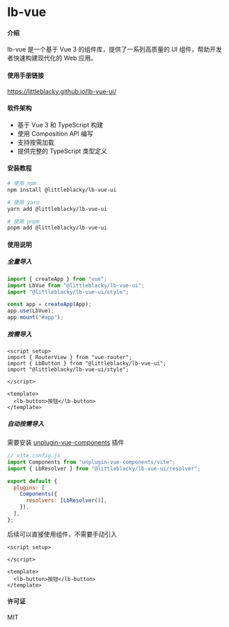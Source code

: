# lb-vue

#### 介绍

lb-vue 是一个基于 Vue 3 的组件库，提供了一系列高质量的 UI 组件，帮助开发者快速构建现代化的 Web 应用。

#### 使用手册链接

https://littleblacky.github.io/lb-vue-ui/

#### 软件架构

- 基于 Vue 3 和 TypeScript 构建
- 使用 Composition API 编写
- 支持按需加载
- 提供完整的 TypeScript 类型定义

#### 安装教程

```bash
# 使用 npm
npm install @littleblacky/lb-vue-ui

# 使用 yarn
yarn add @littleblacky/lb-vue-ui

# 使用 pnpm
pnpm add @littleblacky/lb-vue-ui
```

#### 使用说明

##### 全量导入

```javascript
import { createApp } from "vue";
import LbVue from "@littleblacky/lb-vue-ui";
import "@littleblacky/lb-vue-ui/style";

const app = createApp(App);
app.use(LbVue);
app.mount("#app");
```

##### 按需导入

```vue
<script setup>
import { RouterView } from "vue-router";
import { LbButton } from "@littleblacky/lb-vue-ui";
import "@littleblacky/lb-vue-ui/style";

</script>

<template>
  <lb-button>按钮</lb-button>
</template>
```

##### 自动按需导入

需要安装 [unplugin-vue-components](https://github.com/antfu/unplugin-vue-components) 插件

```javascript
// vite.config.js
import Components from "unplugin-vue-components/vite";
import { LbResolver } from "@littleblacky/lb-vue-ui/resolver";

export default {
  plugins: [
    Components({
      resolvers: [LbResolver()],
    }),
  ],
};
```
后续可以直接使用组件，不需要手动引入
```vue
<script setup>
  
</script>

<template>
  <lb-button>按钮</lb-button>
</template>

```

#### 许可证

MIT
